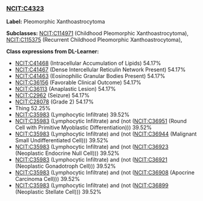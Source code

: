 
### [NCIT:C4323](http://purl.obolibrary.org/obo/NCIT_C4323)
**Label:** Pleomorphic Xanthoastrocytoma

**Subclasses:** [NCIT:C114971](http://purl.obolibrary.org/obo/NCIT_C114971) (Childhood Pleomorphic Xanthoastrocytoma), [NCIT:C115375](http://purl.obolibrary.org/obo/NCIT_C115375) (Recurrent Childhood Pleomorphic Xanthoastrocytoma), 

**Class expressions from DL-Learner:**

- [NCIT:C41468](http://purl.obolibrary.org/obo/NCIT_C41468) (Intracellular Accumulation of Lipids) 54.17%
- [NCIT:C41467](http://purl.obolibrary.org/obo/NCIT_C41467) (Dense Intercellular Reticulin Network Present) 54.17%
- [NCIT:C41463](http://purl.obolibrary.org/obo/NCIT_C41463) (Eosinophilic Granular Bodies Present) 54.17%
- [NCIT:C36156](http://purl.obolibrary.org/obo/NCIT_C36156) (Favorable Clinical Outcome) 54.17%
- [NCIT:C36113](http://purl.obolibrary.org/obo/NCIT_C36113) (Anaplastic Lesion) 54.17%
- [NCIT:C2962](http://purl.obolibrary.org/obo/NCIT_C2962) (Seizure) 54.17%
- [NCIT:C28078](http://purl.obolibrary.org/obo/NCIT_C28078) (Grade 2) 54.17%
- Thing 52.25%
- [NCIT:C35983](http://purl.obolibrary.org/obo/NCIT_C35983) (Lymphocytic Infiltrate) 39.52%
- [NCIT:C35983](http://purl.obolibrary.org/obo/NCIT_C35983) (Lymphocytic Infiltrate) and (not ([NCIT:C36951](http://purl.obolibrary.org/obo/NCIT_C36951) (Round Cell with Primitive Myoblastic Differentiation))) 39.52%
- [NCIT:C35983](http://purl.obolibrary.org/obo/NCIT_C35983) (Lymphocytic Infiltrate) and (not ([NCIT:C36944](http://purl.obolibrary.org/obo/NCIT_C36944) (Malignant Small Undifferentiated Cell))) 39.52%
- [NCIT:C35983](http://purl.obolibrary.org/obo/NCIT_C35983) (Lymphocytic Infiltrate) and (not ([NCIT:C36923](http://purl.obolibrary.org/obo/NCIT_C36923) (Neoplastic Endocrine Null Cell))) 39.52%
- [NCIT:C35983](http://purl.obolibrary.org/obo/NCIT_C35983) (Lymphocytic Infiltrate) and (not ([NCIT:C36921](http://purl.obolibrary.org/obo/NCIT_C36921) (Neoplastic Gonadotroph Cell))) 39.52%
- [NCIT:C35983](http://purl.obolibrary.org/obo/NCIT_C35983) (Lymphocytic Infiltrate) and (not ([NCIT:C36908](http://purl.obolibrary.org/obo/NCIT_C36908) (Apocrine Carcinoma Cell))) 39.52%
- [NCIT:C35983](http://purl.obolibrary.org/obo/NCIT_C35983) (Lymphocytic Infiltrate) and (not ([NCIT:C36899](http://purl.obolibrary.org/obo/NCIT_C36899) (Neoplastic Stellate Cell))) 39.52%


